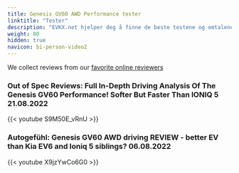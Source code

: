 ```yaml
---
title: Genesis GV60 AWD Performance tester
linktitle: "Tester"
description: "EVKX.net hjelper deg å finne de beste testene og omtalene av denne modellen. "
weight: 80
hidden: true
navicon: bi-person-video2
---
```

We collect reviews from our [favorite online reviewers](/guides/evreviewers/)

### Out of Spec Reviews: Full In-Depth Driving Analysis Of The Genesis GV60 Performance! Softer But Faster Than IONIQ 5 21.08.2022

{{< youtube S9M50E_vRnU >}}

### Autogefühl: Genesis GV60 AWD driving REVIEW - better EV than Kia EV6 and Ioniq 5 siblings? 06.08.2022

{{< youtube X9jzYwCo6G0 >}}

